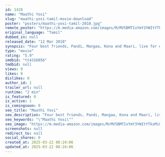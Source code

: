 ```yaml
---
id: 1428
name: "Maathi Yosi"
slug: "maathi-yosi-tamil-movie-download"
poster: "posters/maathi-yosi-tamil-2010.jpg"
remote_poster: "https://m.media-amazon.com/images/M/MV5BMTIxYmY3YWItYTkxMi00MDkzLWJmN2EtYWJjNDUwNzg5YTQ3XkEyXkFqcGdeQXVyMzYxOTQ3MDg@._V1_SX300.jpg"
original_language: "Tamil"
dubbed_in: null
released_date: "12 Mar 2010"
synopsis: "Four best friends, Pandi, Mangaa, Kona and Maari, live for each other and are vagabonds. They decide to go to Chennai after they are forced to leave their village for killing their headman's son."
type: "movie"
rating: "5.9"
imdbid: "tt4316056"
tmdbid: null
views: 0
likes: 0
dislikes: 0
author_id: 1
trailer_url: null
runtime: "2 min"
is_featured: 0
is_active: 1
is_comingsoon: 0
seo_title: "Maathi Yosi"
seo_description: "Four best friends, Pandi, Mangaa, Kona and Maari, live for each other and are vagabonds. They decide to go to Chennai after they are forced to leave their village for killing their headman's son."
seo_keywords: "\"Maathi Yosi\""
seo_image: "https://m.media-amazon.com/images/M/MV5BMTIxYmY3YWItYTkxMi00MDkzLWJmN2EtYWJjNDUwNzg5YTQ3XkEyXkFqcGdeQXVyMzYxOTQ3MDg@._V1_SX300.jpg"
screenshots: null
redirect_to: null
social_shares: 0
created_at: 2025-03-22 08:24:06
updated_at: 2025-03-22 08:24:06
---
```


